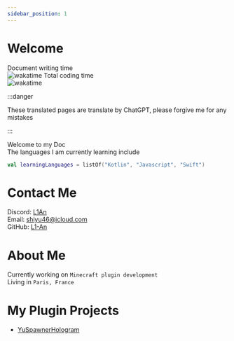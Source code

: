 ```yaml
---
sidebar_position: 1
---
```


# Welcome

Document writing time  
![wakatime](https://wakatime.com/badge/github/L1-An/YusDoc.svg)
Total coding time  
![wakatime](https://wakatime.com/badge/user/018b3a75-57d0-4174-82b2-b604a838b205.svg)  

:::danger

These translated pages are translate by ChatGPT, please forgive me for any mistakes

:::

Welcome to my Doc  
The languages I am currently learning include  
```kotlin
val learningLanguages = listOf("Kotlin", "Javascript", "Swift")
```

# Contact Me

Discord: [L1An](https://discord.com/users/c1oudy_ab)  
Email: shiyu46@icloud.com  
GitHub: [L1-An](https://github.com/L1-An)

# About Me

Currently working on `Minecraft plugin development`  
Living in `Paris, France`

# My Plugin Projects

- [YuSpawnerHologram](./category/yuspawnerhologram)